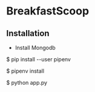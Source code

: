 # BreakfastScoop

## Installation
- Install Mongodb 

$ pip install --user pipenv

$ pipenv install

$ python app.py